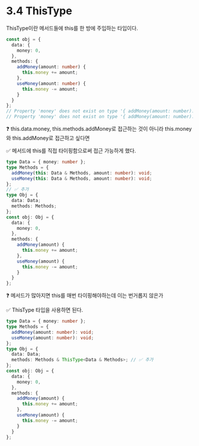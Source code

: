 # 3.4 ThisType

ThisType이란 메서드들에 this를 한 방에 주입하는 타입이다.

```ts
const obj = {
  data: {
    money: 0,
  },
  methods: {
    addMoney(amount: number) {
      this.money += amount;
    },
    useMoney(amount: number) {
      this.money -= amount;
    }
  }
};
// Property 'money' does not exist on type '{ addMoney(amount: number): void; useMoney(amount: number): void; }'.
// Property 'money' does not exist on type '{ addMoney(amount: number): void; useMoney(amount: number): void; }'.
```
❓ this.data.money, this.methods.addMoney로 접근하는 것이 아니라 this.money와 this.addMoney로 접근하고 싶다면

✅ 메서드에 this를 직접 타이핑함으로써 접근 가능하게 했다.

```ts
type Data = { money: number };
type Methods = {
  addMoney(this: Data & Methods, amount: number): void;
  useMoney(this: Data & Methods, amount: number): void;
};
// ✅ 추가 
type Obj = {
  data: Data;
  methods: Methods;
};
const obj: Obj = {
  data: {
    money: 0,
  },
  methods: {
    addMoney(amount) {
      this.money += amount;
    },
    useMoney(amount) {
      this.money -= amount;
    }
  }
};
```

❓ 메서드가 많아지면 this를 매번 타이핑해야하는데 이는 번거롭지 않은가

✅ ThisType 타입을 사용하면 된다.

```ts
type Data = { money: number };
type Methods = {
  addMoney(amount: number): void;
  useMoney(amount: number): void;
};
type Obj = {
  data: Data;
  methods: Methods & ThisType<Data & Methods>; // ✅ 추가
};
const obj: Obj = {
  data: {
    money: 0,
  },
  methods: {
    addMoney(amount) {
      this.money += amount;
    },
    useMoney(amount) {
      this.money -= amount;
    }
  }
};
```
